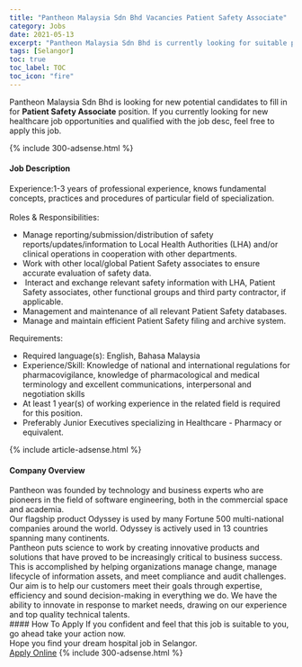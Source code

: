 ```yaml
---
title: "Pantheon Malaysia Sdn Bhd Vacancies Patient Safety Associate" 
category: Jobs 
date: 2021-05-13 
excerpt: "Pantheon Malaysia Sdn Bhd is currently looking for suitable person to fill in the Patient Safety Associate which positioned at Selangor" 
tags: [Selangor] 
toc: true 
toc_label: TOC 
toc_icon: "fire" 
--- 
```


<p>Pantheon Malaysia Sdn Bhd is looking for new potential candidates to fill in for <b>Patient Safety Associate</b> position. If you currently looking for new healthcare job opportunities and qualified with the job desc, feel free to apply this job.
</p>{% include 300-adsense.html %} 
<div><div><h4>Job Description</h4></div><div><div><span><div><div>Experience:1-3 years of professional experience, knows fundamental concepts, practices and procedures of particular field of specialization.</div><div><br>Roles &amp; Responsibilities:</div><ul><li>Manage reporting/submission/distribution of safety reports/updates/information to Local Health Authorities (LHA) and/or clinical operations in cooperation with other departments.</li><li>Work with other local/global Patient Safety associates to ensure accurate evaluation of safety data.</li><li>&#160;Interact and exchange relevant safety information with LHA, Patient Safety associates, other functional groups and third party contractor, if applicable.</li><li>Management and maintenance of all relevant Patient Safety databases.</li><li>Manage and maintain efficient Patient Safety filing and archive system.</li></ul><div>Requirements:</div><ul><li>Required language(s): English, Bahasa Malaysia</li><li>Experience/Skill: Knowledge of national and international regulations for pharmacovigilance, knowledge of pharmacological and medical terminology and excellent communications, interpersonal and negotiation skills</li><li>At least 1 year(s) of working experience in the related field is required for this position.</li><li>Preferably Junior Executives specializing in Healthcare - Pharmacy or equivalent.</li></ul></div></span></div></div></div> 
{% include article-adsense.html %} 
<div><div><h4>Company Overview</h4></div><div><div><span><div><div>
	Pantheon was founded by technology and business experts who are pioneers in the field of software engineering, both in the commercial space and academia.</div>
<div>
	Our flagship product Odyssey is used by many Fortune 500 multi-national companies around the world. Odyssey is actively used in 13 countries spanning many continents.</div>
<div>
	Pantheon puts science to work by creating innovative products and solutions that have proved to be increasingly critical to business success. This is accomplished by helping organizations manage change, manage lifecycle of information assets, and meet compliance and audit challenges. Our aim is to help our customers meet their goals through expertise, efficiency and sound decision-making in everything we do. We have the ability to innovate in response to market needs, drawing on our experience and top quality technical talents.</div></div></span></div></div></div> 
#### How To Apply 
If you confident and feel that this job is suitable to you, go ahead take your action now. <br/> 
Hope you find your dream hospital job in Selangor. <br/> 
<a href="https://www.jobstreet.com.my/en/job/patient-safety-associate-4566715?jobId=jobstreet-my-job-4566715" class="btn btn--warning" target="_blank" rel="nofollow noopenner">Apply Online</a> 
{% include 300-adsense.html %} 